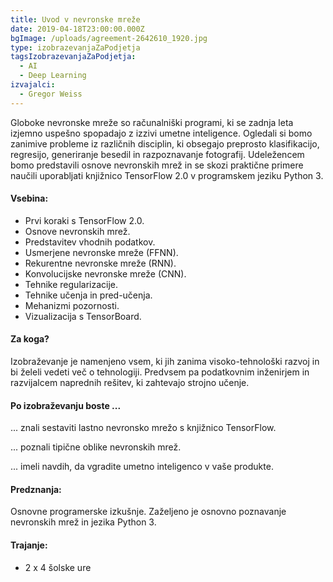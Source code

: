 ```yaml
---
title: Uvod v nevronske mreže
date: 2019-04-18T23:00:00.000Z
bgImage: /uploads/agreement-2642610_1920.jpg
type: izobrazevanjaZaPodjetja
tagsIzobrazevanjaZaPodjetja:
  - AI
  - Deep Learning
izvajalci:
  - Gregor Weiss
---
```

Globoke nevronske mreže so računalniški programi, ki se zadnja leta izjemno uspešno spopadajo z izzivi umetne inteligence. Ogledali si bomo zanimive probleme iz različnih disciplin, ki obsegajo preprosto klasifikacijo, regresijo, generiranje besedil in razpoznavanje fotografij. Udeležencem bomo predstavili osnove nevronskih mrež in se skozi praktične primere naučili uporabljati knjižnico TensorFlow 2.0 v programskem jeziku Python 3.

#### Vsebina:

* Prvi koraki s TensorFlow 2.0.
* Osnove nevronskih mrež.
* Predstavitev vhodnih podatkov.
* Usmerjene nevronske mreže (FFNN).
* Rekurentne nevronske mreže (RNN).
* Konvolucijske nevronske mreže (CNN).
* Tehnike regularizacije.
* Tehnike učenja in pred-učenja.
* Mehanizmi pozornosti.
* Vizualizacija s TensorBoard.

#### Za koga?

Izobraževanje je namenjeno vsem, ki jih zanima visoko-tehnološki razvoj in bi želeli vedeti več o tehnologiji. Predvsem pa podatkovnim inženirjem in razvijalcem naprednih rešitev, ki zahtevajo strojno učenje.

#### Po izobraževanju boste ...

... znali sestaviti lastno nevronsko mrežo s knjižnico TensorFlow.

... poznali tipične oblike nevronskih mrež.

... imeli navdih, da vgradite umetno inteligenco v vaše produkte.

#### Predznanja:

Osnovne programerske izkušnje. Zaželjeno je osnovno poznavanje nevronskih mrež in jezika Python 3.

#### Trajanje:

* 2 x 4 šolske ure
